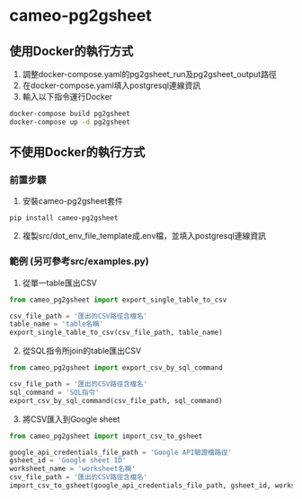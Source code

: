 # cameo-pg2gsheet

## 使用Docker的執行方式
1. 調整docker-compose.yaml的pg2gsheet_run及pg2gsheet_output路徑
2. 在docker-compose.yaml填入postgresql連線資訊
3. 輸入以下指令運行Docker
```bash
docker-compose build pg2gsheet
docker-compose up -d pg2gsheet
```

## 不使用Docker的執行方式
### 前置步驟
1. 安裝cameo-pg2gsheet套件
```shell
pip install cameo-pg2gsheet
```
2. 複製src/dot_env_file_template成.env檔，並填入postgresql連線資訊

### 範例 (另可參考src/examples.py)
1. 從單一table匯出CSV
```python
from cameo_pg2gsheet import export_single_table_to_csv

csv_file_path = '匯出的CSV路徑含檔名'
table_name = 'table名稱'
export_single_table_to_csv(csv_file_path, table_name)
```

2. 從SQL指令所join的table匯出CSV
```python
from cameo_pg2gsheet import export_csv_by_sql_command

csv_file_path = '匯出的CSV路徑含檔名'
sql_command = 'SQL指令'
export_csv_by_sql_command(csv_file_path, sql_command)
```

3. 將CSV匯入到Google sheet
```python
from cameo_pg2gsheet import import_csv_to_gsheet

google_api_credentials_file_path = 'Google API驗證檔路徑'
gsheet_id = 'Google sheet ID'
worksheet_name = 'worksheet名稱'
csv_file_path = '匯出的CSV路徑含檔名'
import_csv_to_gsheet(google_api_credentials_file_path, gsheet_id, worksheet_name, csv_file_path)
```
